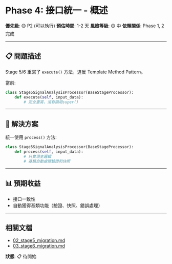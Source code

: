 # Phase 4: 接口統一 - 概述

**優先級**: 🟡 P2 (可以執行)
**預估時間**: 1-2 天
**風險等級**: 🟡 中
**依賴關係**: Phase 1, 2 完成

---

## 📋 問題描述

Stage 5/6 重寫了 `execute()` 方法，違反 Template Method Pattern。

當前:
```python
class Stage5SignalAnalysisProcessor(BaseStageProcessor):
    def execute(self, input_data):
        # 完全重寫，沒有調用super()
```

---

## 🎯 解決方案

統一使用 `process()` 方法:

```python
class Stage5SignalAnalysisProcessor(BaseStageProcessor):
    def process(self, input_data):
        # 只實現主邏輯
        # 基類自動處理驗證和快照
```

---

## 📊 預期收益

- 接口一致性
- 自動獲得基類功能（驗證、快照、錯誤處理）

---

## 相關文檔

- [02_stage5_migration.md](02_stage5_migration.md)
- [03_stage6_migration.md](03_stage6_migration.md)

**狀態**: 📋 待開始
